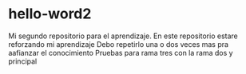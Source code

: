 # hello-word2
Mi segundo repositorio para el aprendizaje.
En este repositorio estare reforzando mi aprendizaje
Debo repetirlo  una o dos veces mas pra aafianzar el conocimiento
Pruebas para rama tres  con la rama dos y principal
